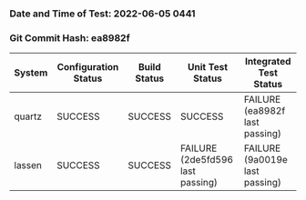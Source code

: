 ### Date and Time of Test: 2022-06-05 0441
### Git Commit Hash: ea8982f
System | Configuration Status | Build Status | Unit Test Status | Integrated Test Status
--- | --- | --- | --- | ---
quartz | SUCCESS  | SUCCESS  | SUCCESS  | FAILURE (ea8982f last passing)
lassen | SUCCESS  | SUCCESS  | FAILURE (2de5fd596 last passing) | FAILURE (9a0019e last passing)

